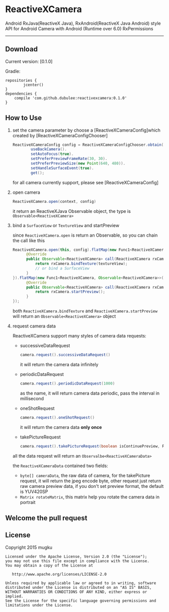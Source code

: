 # ReactiveXCamera
Android RxJava(ReactiveX Java), RxAndroid(ReactiveX Java Android) style API for Android Camera with Android (Runtime over 6.0) RxPermissions

----

Download
--------

Current version: [0.1.0]

Gradle:
```
repositories {
        jcenter()
}
dependencies {
	compile 'com.github.dubulee:reactivexcamera:0.1.0'
}
```

How to Use
-----------
1. set the camera parameter by choose a [ReactiveXCameraConfig]which created by [ReactiveXCameraConfigChooser]
	
	```Java
	ReactiveXCameraConfig config = ReactiveXCameraConfigChooser.obtain().
            useBackCamera().
            setAutoFocus(true).
            setPreferPreviewFrameRate(30, 30).
            setPreferPreviewSize(new Point(640, 480)).
            setHandleSurfaceEvent(true).
            get();
	```
	for all camera currently support, please see [ReactiveXCameraConfig]
	
2. open camera
	
	```Java
	ReactiveXCamera.open(context, config)
	```
	it return an ReactiveXJava Observable object, the type is ``Observable<ReactiveXCamera>``
	
3. bind a ``SurfaceView`` or ``TextureView`` and startPreview

	since ``ReactiveXCamera.open`` is return an Observable, so you can chain the call like this
	
	```Java
	ReactiveXCamera.open(this, config).flatMap(new Func1<ReactiveXCamera, Observable<ReactiveXCamera>>() {
          @Override
          public Observable<ReactiveXCamera> call(ReactiveXCamera rxCamera) {
              return rxCamera.bindTexture(textureView);
              // or bind a SurfaceView
          }
    }).flatMap(new Func1<ReactiveXCamera, Observable<ReactiveXCamera>>() {
          @Override
          public Observable<ReactiveXCamera> call(ReactiveXCamera rxCamera) {
              return rxCamera.startPreview();
          }
    });
	```
	both ``ReactiveXCamera.bindTexture`` and ``ReactiveXCamera.startPreview`` will return an ``Observable<ReactiveXCamera>`` object
	
4. request camera data

	ReactiveXCamera support many styles of camera data requests:
	
	-  successiveDataRequest
		
		```Java
		camera.request().successiveDataRequest()
		```
		it will return the camera data infinitely
		
	- periodicDataRequest
		
		```Java
		camera.request().periodicDataRequest(1000)
		```
		as the name, it will return camera data periodic, pass the interval in millisecond
		
	- oneShotRequest
	
		```Java
		camera.request().oneShotRequest()
		```
		it will return the camera data **only once**
		
	- takePictureRequest
	
		```Java
		camera.request().takePictureRequest(boolean isContinuePreview, Func shutterAction)
		```
	all the data request will return an ``Observalbe<ReactiveXCameraData>``
	
	the ``ReactiveXCameraData`` contained two fields:
	
	- ``byte[] cameraData``, the raw data of camera, for the takePicture request, it will return the jpeg encode byte, other request just return raw camera preview data, if you don't set preview format, the default is YUV420SP
	- ``Matrix rotateMatrix``, this matrix help you rotate the camera data in portrait


Welcome the pull request
-------------------------

License
-------------------------
Copyright 2015 mugku

    Licensed under the Apache License, Version 2.0 (the "License");
    you may not use this file except in compliance with the License.
    You may obtain a copy of the License at

       http://www.apache.org/licenses/LICENSE-2.0

    Unless required by applicable law or agreed to in writing, software
    distributed under the License is distributed on an "AS IS" BASIS,
    WITHOUT WARRANTIES OR CONDITIONS OF ANY KIND, either express or implied.
    See the License for the specific language governing permissions and
    limitations under the License.

